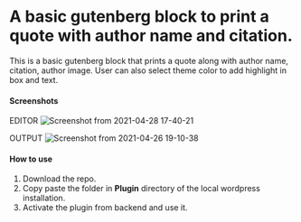 # A basic gutenberg block to print a quote with author name and citation.

This is a basic gutenberg block that prints a quote along with author name, citation, author image. User can also select theme color to add highlight in box and text.


#### Screenshots
EDITOR
![Screenshot from 2021-04-28 17-40-21](https://user-images.githubusercontent.com/22026768/116401421-db94b600-a848-11eb-9af3-2154b9622ec9.png)


OUTPUT
![Screenshot from 2021-04-26 19-10-38](https://user-images.githubusercontent.com/22026768/116092079-1ff64980-a6c3-11eb-9352-3a5ffedf868c.png)


#### How to use
1. Download the repo.
2. Copy paste the folder in **Plugin** directory of the local wordpress installation.
3. Activate the plugin from backend and use it.
